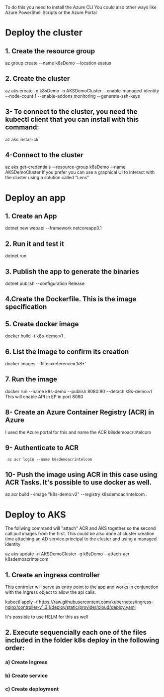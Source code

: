 To do this you need to install the Azure CLI
You could also other ways like Azure PowerShell Scripts
or the Azure Portal

# Deploy the cluster

## 1. Create the resource group

az group create --name k8sDemo --location eastus

## 2. Create the cluster

az aks create -g k8sDemo -n AKSDemoCluster --enable-managed-identity --node-count 1 --enable-addons monitoring --generate-ssh-keys

## 3- To connect to the cluster, you need the kubectl client that you can install with this command:

az aks install-cli

## 4-Connect to the cluster

az aks get-credentials --resource-group k8sDemo --name AKSDemoCluster
If you prefer you can use a graphical UI to interact with the cluster
using a solution called "Lens"

# Deploy an app

## 1. Create an App

dotnet new webapi --framework netcoreapp3.1

## 2. Run it and test it

dotnet run

## 3. Publish the app to generate the binaries

dotnet publish --configuration Release

## 4.Create the Dockerfile. This is the image specification

## 5. Create docker image

docker build -t k8s-demo:v1 .

## 6. List the image to confirm its creation

docker images --filter=reference='k8\*'

## 7. Run the image

docker run --name k8s-demo --publish 8080:80 --detach k8s-demo:v1
This will enable API in EP in port 8080

## 8- Create an Azure Container Registry (ACR) in Azure

I used the Azure portal for this and name the ACR k8sdemoacrintelcom

## 9- Authenticate to ACR

<code> az acr login --name k8sdemoacrintelcom </code>

## 10- Push the image using ACR in this case using ACR Tasks. It's possible to use docker as well.

az acr build --image "k8s-demo:v2" --registry k8sdemoacrintelcom .

# Deploy to AKS

<p>
The follwing command will "attach" ACR and AKS together so the second call pull
images from the first. This could be also done at cluster creation time attaching
an AD service principal to the cluster and using a managed identity
</p>
az aks update -n AKSDemoCluster -g k8sDemo --attach-acr k8sdemoacrintelcom

## 1. Create an ingress controller
   <p>This controler will serve as entry point to the app
   and works in conjunction with the Ingress object to
   allow the api calls.
   </p>
   
kubectl apply -f https://raw.githubusercontent.com/kubernetes/ingress-nginx/controller-v1.3.1/deploy/static/provider/cloud/deploy.yaml

It's possible to use HELM for this as well

## 2. Execute sequencially each one of the files included in the folder k8s deploy in the following order:
### a) Create Ingress
### b) Create service
### c) Create deployment

